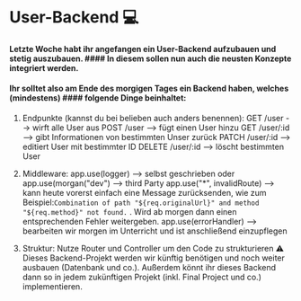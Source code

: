 # User-Backend :computer:

#### Letzte Woche habt ihr angefangen ein User-Backend aufzubauen und stetig auszubauen. #### In diesem sollen nun auch die neusten Konzepte integriert werden.
#### Ihr solltet also am Ende des morgigen Tages ein Backend haben, welches (mindestens) #### folgende Dinge beinhaltet:

1. Endpunkte (kannst du bei belieben auch anders benennen):
   GET /user --> wirft alle User aus
   POST /user --> fügt einen User hinzu
   GET /user/:id --> gibt Informationen von bestimmten Unser zurück
   PATCH /user/:id --> editiert User mit bestimmter ID
   DELETE /user/:id --> löscht bestimmten User

2. Middleware:
   app.use(logger) --> selbst geschrieben oder app.use(morgan("dev") --> third Party
   app.use("\*", invalidRoute) --> kann heute vorerst einfach eine Message zurücksenden, wie zum Beispiel:`Combination of path "${req.originalUrl}" and method "${req.method}" not found.` . Wird ab morgen dann einen entsprechenden Fehler weitergeben.
   app.use(errorHandler) --> bearbeiten wir morgen im Unterricht und ist anschließend einzupflegen

3. Struktur: Nutze Router und Controller um den Code zu strukturieren
   :warning: Dieses Backend-Projekt werden wir künftig benötigen und noch weiter ausbauen (Datenbank und co.). Außerdem könnt ihr dieses Backend dann so in jedem zukünftigen Projekt (inkl. Final Project und co.) implementieren.
